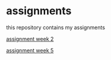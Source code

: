 # assignments
this repository contains my assignments

[assignment week 2](https://github.com/lukaknoops/assignments/blob/master/Assignment_week_2%20(3).ipynb)

[assignment week 5](https://github.com/lukaknoops/assignments/blob/master/Assignment_week_5%2B%25281%2529.ipynb)
